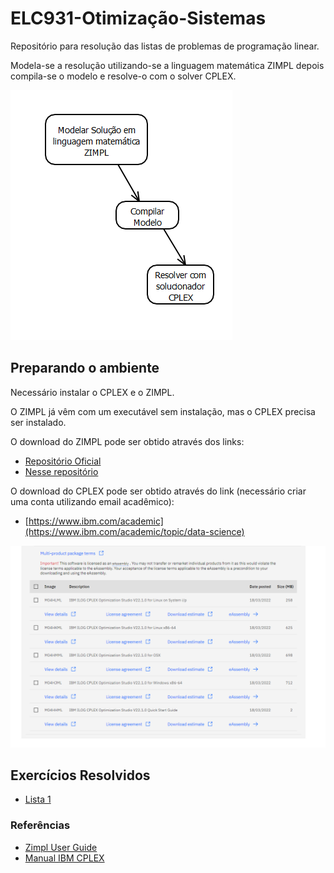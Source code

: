 # ELC931-Otimização-Sistemas

Repositório para resolução das listas de problemas de programação linear.

Modela-se a resolução utilizando-se a linguagem matemática ZIMPL depois compila-se o modelo e resolve-o com o solver CPLEX.

![image](resources/flow.png)

## Preparando o ambiente

Necessário instalar o CPLEX e o ZIMPL.

O ZIMPL já vêm com um executável sem instalação, mas o CPLEX precisa ser instalado.

O download do ZIMPL pode ser obtido através dos links:
* [Repositório Oficial](https://zimpl.zib.de/download/)
* [Nesse repositório](https://github.com/sganzerla/ELC931-OTIMIZACAO-E-SISTEMAS/blob/main/zimpl.exe)

O download do CPLEX pode ser obtido através do link (necessário criar uma conta utilizando email acadêmico):
* [https://www.ibm.com/academic](https://www.ibm.com/academic/topic/data-science)

![image](resources/CPLEX.png)

## Exercícios Resolvidos

<!-- lista de itens -->
* [Lista 1](Lista1/README.md)

### Referências

* [Zimpl User Guide](resources/ZIMPL.png)
* [Manual IBM CPLEX](https://www.ibm.com/docs/en/icos/12.10.0?topic=SSSA5P_12.10.0/ilog.odms.studio.help/Optimization_Studio/topics/COS_home.html)
